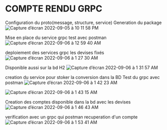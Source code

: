 # COMPTE RENDU GRPC
Configuration du proto(message, structure, service) Generation du package
![Capture d’écran 2022-09-05 à 10 11 58 PM](https://user-images.githubusercontent.com/102439475/188512827-d86d967b-5625-4e96-b717-b6dfc8badef5.png)

Mise en place du service grpc test avec postman
![Capture d’écran 2022-09-06 à 12 59 40 AM](https://user-images.githubusercontent.com/102439475/188522025-3737497a-9069-46d2-b887-3e2343314339.png)

deploiement des services grpc les devises fixés
![Capture d’écran 2022-09-06 à 1 27 30 AM](https://user-images.githubusercontent.com/102439475/188523495-77d9b8c0-d4fe-47d5-a37b-912f8ee9ee19.png)

 Disponible aussi sur la bd H2
 ![Capture d’écran 2022-09-06 à 1 31 57 AM](https://user-images.githubusercontent.com/102439475/188523840-d3d06829-2d12-47cb-b116-c2cbad676327.png)

creation du service pour stoker la conversion dans la BD
Test du grpc avec postman
![Capture d’écran 2022-09-06 à 1 42 23 AM](https://user-images.githubusercontent.com/102439475/188524440-6e15075a-8615-4f84-8073-7a797e34bb61.png)

![Capture d’écran 2022-09-06 à 1 43 15 AM](https://user-images.githubusercontent.com/102439475/188524511-cea6482e-eb39-44d4-be58-15703951761b.png)

Creation des comptes disponible dans la bd avec les devises
![Capture d’écran 2022-09-06 à 1 46 43 AM](https://user-images.githubusercontent.com/102439475/188524762-41ee5897-c965-4de6-99ed-9709ab2e2014.png)

verification avec un grpc qui postman recuperation d'un compte
![Capture d’écran 2022-09-06 à 1 53 41 AM](https://user-images.githubusercontent.com/102439475/188525230-6eccb217-cbe1-4204-a532-8801bb4957df.png)
